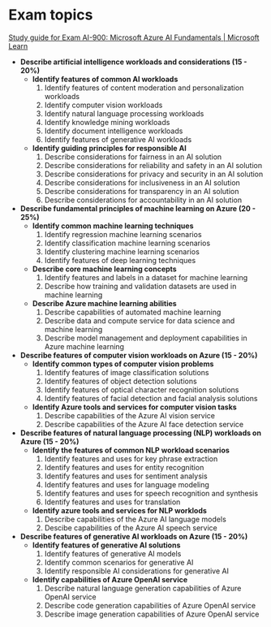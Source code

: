 # Exam topics

[Study guide for Exam AI-900: Microsoft Azure AI Fundamentals | Microsoft Learn](https://learn.microsoft.com/en-us/credentials/certifications/resources/study-guides/ai-900)

- **Describe artificial intelligence workloads and considerations (15 - 20%)**
    - **Identify features of common AI workloads**
        1. Identify features of content moderation and personalization workloads
        2. Identify computer vision workloads
        3. Identify natural language processing workloads
        4. Identify knowledge mining workloads
        5. Identify document intelligence workloads
        6. Identify features of generative AI workloads
    - **Identify guiding principles for responsible AI**
        1. Describe considerations for fairness in an AI solution
        2. Describe considerations for reliability and safety in an AI solution
        3. Describe considerations for privacy and security in an AI solution
        4. Describe considerations for inclusiveness in an AI solution
        5. Describe considerations for transparency in an AI solution
        6. Describe considerations for accountability in an AI solution
- **Describe fundamental principles of machine learning on Azure (20 - 25%)**
    - **Identify common machine learning techniques**
        1. Identify regression machine learning scenarios
        2. Identify classification machine learning scenarios
        3. Identify clustering machine learning scenarios
        4. Identify features of deep learning techniques
    - **Describe core machine learning concepts**
        1. Identify features and labels in a dataset for machine learning
        2. Describe how training and validation datasets are used in machine learning
    - **Describe Azure machine learning abilities**
        1. Describe capabilities of automated machine learning
        2. Describe data and compute service for data science and machine learning
        3. Describe model management and deployment capabilities in Azure machine learning
- **Describe features of computer vision workloads on Azure (15 - 20%)**
    - **Identify common types of computer vision problems**
        1. Identify features of image classification solutions
        2. Identify features of object detection solutions
        3. Identify features of optical character recognition solutions
        4. Identify features of facial detection and facial analysis solutions
    - **Identify Azure tools and services for computer vision tasks**
        1. Describe capabilities of the Azure AI vision service
        2. Describe capabilities of the Azure AI face detection service
- **Describe features of natural language processing (NLP) workloads on Azure (15 - 20%)**
    - **Identify the features of common NLP workload scenarios**
        1. Identify features and uses for key phrase extraction
        2. Identify features and uses for entity recognition
        3. Identify features and uses for sentiment analysis
        4. Identify features and uses for language modeling
        5. Identify features and uses for speech recognition and synthesis
        6. Identify features and uses for translation
    - **Identify azure tools and services for NLP worklods**
        1. Describe capabilities of the Azure AI language models
        2. Descibe capabilities of the Azure AI speech service
- **Describe features of generative AI workloads on Azure (15 - 20%)**
    - **Identify features of generative AI solutions**
        1. Identify features of generative AI models
        2. Identify common scenarios for generative AI
        3. Identify responsible AI considerations for generative AI
    - **Identify capabilities of Azure OpenAI service**
        1. Describe natural language generation capabilities of Azure OpenAI service
        2. Describe code generation capabilities of Azure OpenAI service
        3. Describe image generation capabilities of Azure OpenAI service